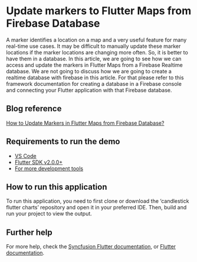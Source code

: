 # Update markers to Flutter Maps from Firebase Database

A marker identifies a location on a map and a very useful feature for many real-time use cases. It may be difficult to manually update these marker locations if the marker locations are changing more often. So, it is better to have them in a database. In this article, we are going to see how we can access and update the markers in Flutter Maps from a Firebase Realtime database.
We are not going to discuss how we are going to create a realtime database with firebase in this article. For that please refer to this framework documentation for creating a database in a Firebase console and connecting your Flutter application with that Firebase database. 

## Blog reference
[How to Update Markers in Flutter Maps from Firebase Database?](https://www.syncfusion.com/blogs/post/how-to-update-markers-in-flutter-maps-from-firebase-database.aspx)

## Requirements to run the demo
* [VS Code](https://code.visualstudio.com/download)
* [Flutter SDK v2.0.0+](https://flutter.dev/docs/development/tools/sdk/overview)
* [For more development tools](https://flutter.dev/docs/development/tools/devtools/overview)

## How to run this application
To run this application, you need to first clone or download the ‘candlestick flutter charts’ repository and open it in your preferred IDE. Then, build and run your project to view the output.

## Further help
For more help, check the [Syncfusion Flutter documentation](https://help.syncfusion.com/flutter/introduction/overview), or
 [Flutter documentation](https://flutter.dev/docs/get-started/install).
